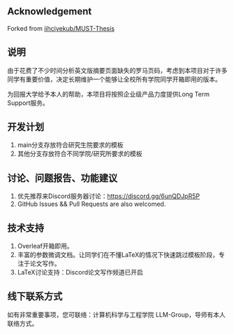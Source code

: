 ## Acknowledgement
Forked from [iihciyekub/MUST-Thesis](https://github.com/iihciyekub/MUST-Thesis)

## 说明
由于花费了不少时间分析英文版摘要页面缺失的罗马页码，考虑到本项目对于许多同学有重要价值，决定长期维护一个能够让全校所有学院同学开箱即用的版本。

为回报大学给予本人的帮助，本项目将按照企业级产品力度提供Long Term Support服务。

## 开发计划
1. main分支存放符合研究生院要求的模板
2. 其他分支存放符合不同学院/研究所要求的模板

## 讨论、问题报告、功能建议
1. 优先推荐来Discord服务器讨论：https://discord.gg/6unQDJpR5P
2. GitHub Issues && Pull Requests are also welcomed.

## 技术支持
1. Overleaf开箱即用。
2. 丰富的参数微调文档。让同学们在不懂LaTeX的情况下快速跳过模板阶段，专注于论文写作。
3. LaTeX讨论支持：Discord论文写作频道已开启

## 线下联系方式
如有非常重要事项，您可联络：计算机科学与工程学院 LLM-Group，导师有本人联络方式。
